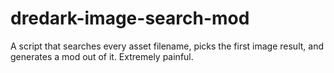 # dredark-image-search-mod
A script that searches every asset filename, picks the first image result, and generates a mod out of it. Extremely painful.
